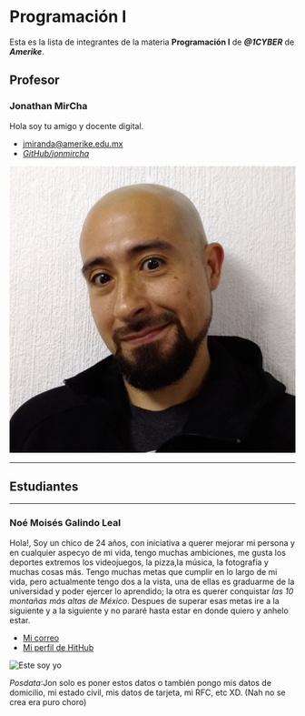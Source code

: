 # Programación I

Esta es la lista de integrantes de la materia **Programación I** de _**@1CYBER**_ de _**Amerike**_.

## Profesor

### Jonathan MirCha

Hola soy tu amigo y docente digital.

- [jmiranda@amerike.edu.mx](jmiranda@amerike.edu.mx)
- [_GitHub/jonmircha_](https://github.com/jonmircha)

![_Jonathan MirCha_](./img/jonmircha.jpg)

---

## Estudiantes

---
### Noé Moisés Galindo Leal

Hola!, Soy un chico de 24 años, con iniciativa a querer mejorar mi persona y en cualquier aspecyo de mi vida, tengo muchas ambiciones, me gusta los deportes extremos los videojuegos, la pizza,la música, la fotografía y muchas cosas más. Tengo muchas metas que cumplir en lo largo de mi vida, pero actualmente tengo dos a la vista, una de ellas es graduarme de la universidad y poder ejercer lo aprendido; la otra es querer conquistar _las 10 montañas más altas de México_. Despues de superar esas metas ire a la siguiente y a la siguiente y no pararé hasta estar en donde quiero y anhelo estar.

- [Mi correo](cdmx2819@amerike.edu.mx)
- [Mi perfil de HitHub](https://github.com/Noah-Moi610)

![Este soy yo](./img/Yo%20mero%20(Moi).JPG)

_Posdata_:Jon solo es poner estos datos o también pongo mis datos de domicilio, mi estado civil, mis datos de tarjeta, mi RFC, etc XD. (Nah no se crea era puro choro)